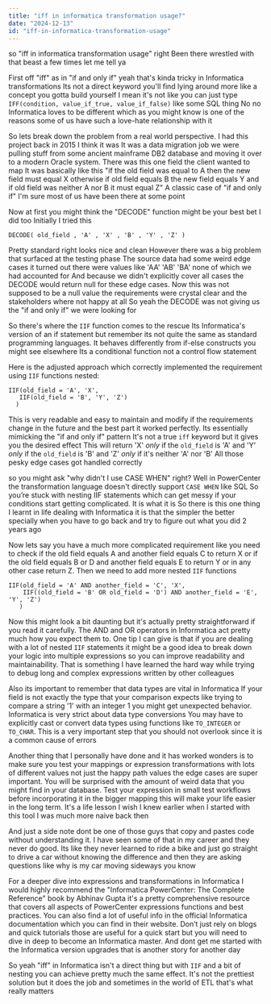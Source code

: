 ```yaml
---
title: "iff in informatica transformation usage?"
date: "2024-12-13"
id: "iff-in-informatica-transformation-usage"
---
```


 so "iff in informatica transformation usage" right Been there wrestled with that beast a few times let me tell ya

First off "iff" as in "if and only if" yeah that's kinda tricky in Informatica transformations Its not a direct keyword you'll find lying around more like a concept you gotta build yourself I mean it's not like you can just type `IFF(condition, value_if_true, value_if_false)` like some SQL thing No no Informatica loves to be different which as you might know is one of the reasons some of us have such a love-hate relationship with it

So lets break down the problem from a real world perspective. I had this project back in 2015 I think it was It was a data migration job we were pulling stuff from some ancient mainframe DB2 database and moving it over to a modern Oracle system. There was this one field the client wanted to map It was basically like this "if the old field was equal to A then the new field must equal X otherwise if old field equals B the new field equals Y and if old field was neither A nor B it must equal Z" A classic case of "if and only if" I'm sure most of us have been there at some point

Now at first you might think the "DECODE" function might be your best bet I did too Initially I tried this

```informatica
DECODE( old_field , 'A' , 'X' , 'B' , 'Y' , 'Z' )
```

Pretty standard right looks nice and clean However there was a big problem that surfaced at the testing phase The source data had some weird edge cases it turned out there were values like 'AA' 'AB' 'BA' none of which we had accounted for And because we didn't explicitly cover all cases the DECODE would return null for these edge cases. Now this was not supposed to be a null value the requirements were crystal clear and the stakeholders where not happy at all So yeah the DECODE was not giving us the "if and only if" we were looking for

So there's where the `IIF` function comes to the rescue Its Informatica's version of an if statement but remember its not quite the same as standard programming languages. It behaves differently from if-else constructs you might see elsewhere Its a conditional function not a control flow statement

Here is the adjusted approach which correctly implemented the requirement using `IIF` functions nested:

```informatica
IIF(old_field = 'A', 'X',
   IIF(old_field = 'B', 'Y', 'Z')
  )
```
This is very readable and easy to maintain and modify if the requirements change in the future and the best part it worked perfectly. Its essentially mimicking the "if and only if" pattern It's not a true `iff` keyword but it gives you the desired effect This will return 'X' *only* if the `old_field` is 'A' and 'Y' *only* if the `old_field` is 'B' and 'Z' *only* if it's neither 'A' nor 'B' All those pesky edge cases got handled correctly

 so you might ask "why didn't I use CASE WHEN" right? Well in PowerCenter the transformation language doesn't directly support `CASE WHEN` like SQL So you’re stuck with nesting IIF statements which can get messy if your conditions start getting complicated. It is what it is So there is this one thing I learnt in life dealing with Informatica it is that the simpler the better specially when you have to go back and try to figure out what you did 2 years ago

Now lets say you have a much more complicated requirement like you need to check if the old field equals A and another field equals C to return X or if the old field equals B or D and another field equals E to return Y or in any other case return Z. Then we need to add more nested `IIF` functions

```informatica
IIF(old_field = 'A' AND another_field = 'C', 'X',
    IIF((old_field = 'B' OR old_field = 'D') AND another_field = 'E', 'Y', 'Z')
   )
```

Now this might look a bit daunting but it's actually pretty straightforward if you read it carefully. The AND and OR operators in Informatica act pretty much how you expect them to. One tip I can give is that if you are dealing with a lot of nested `IIF` statements it might be a good idea to break down your logic into multiple expressions so you can improve readability and maintainability. That is something I have learned the hard way while trying to debug long and complex expressions written by other colleagues

Also its important to remember that data types are vital in Informatica If your field is not exactly the type that your comparison expects like trying to compare a string '1' with an integer 1 you might get unexpected behavior. Informatica is very strict about data type conversions You may have to explicitly cast or convert data types using functions like `TO_INTEGER` or `TO_CHAR`. This is a very important step that you should not overlook since it is a common cause of errors

Another thing that I personally have done and it has worked wonders is to make sure you test your mappings or expression transformations with lots of different values not just the happy path values the edge cases are super important. You will be surprised with the amount of weird data that you might find in your database. Test your expression in small test workflows before incorporating it in the bigger mapping this will make your life easier in the long term. It's a life lesson I wish I knew earlier when I started with this tool I was much more naive back then

And just a side note dont be one of those guys that copy and pastes code without understanding it. I have seen some of that in my career and they never do good. Its like they never learned to ride a bike and just go straight to drive a car without knowing the difference and then they are asking questions like why is my car moving sideways you know

For a deeper dive into expressions and transformations in Informatica I would highly recommend the "Informatica PowerCenter: The Complete Reference" book by Abhinav Gupta it's a pretty comprehensive resource that covers all aspects of PowerCenter expressions functions and best practices. You can also find a lot of useful info in the official Informatica documentation which you can find in their website. Don’t just rely on blogs and quick tutorials those are useful for a quick start but you will need to dive in deep to become an Informatica master. And dont get me started with the Informatica version upgrades that is another story for another day

So yeah "iff" in Informatica isn't a direct thing but with `IIF` and a bit of nesting you can achieve pretty much the same effect. It's not the prettiest solution but it does the job and sometimes in the world of ETL that's what really matters
